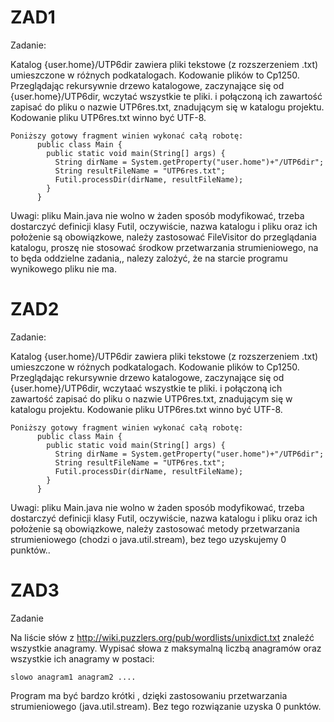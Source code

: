 # ZAD1

Zadanie:

Katalog {user.home}/UTP6dir  zawiera pliki tekstowe (z rozszerzeniem .txt) umieszczone w różnych podkatalogach. 
Kodowanie plików to Cp1250.
Przeglądając rekursywnie drzewo katalogowe, zaczynające się od {user.home}/UTP6dir,  wczytać wszystkie te pliki. i połączoną ich zawartość zapisać do pliku o nazwie UTP6res.txt, znadującym się w katalogu projektu. Kodowanie pliku
UTP6res.txt winno być UTF-8.


    Poniższy gotowy fragment winien wykonać całą robotę:
          public class Main {
            public static void main(String[] args) {
              String dirName = System.getProperty("user.home")+"/UTP6dir";
              String resultFileName = "UTP6res.txt";
              Futil.processDir(dirName, resultFileName);
            }
          }
          
          
Uwagi:
pliku Main.java nie wolno w żaden sposób modyfikować,
trzeba dostarczyć definicji klasy Futil,
oczywiście, nazwa katalogu i pliku oraz ich położenie są obowiązkowe,
należy zastosować FileVisitor do przeglądania katalogu,
proszę nie stosować środkow przetwarzania strumieniowego, na to będa oddzielne zadania,,
nalezy zalożyć, że na starcie programu  wynikowego pliku nie ma.


# ZAD2

Zadanie:

Katalog {user.home}/UTP6dir  zawiera pliki tekstowe (z rozszerzeniem .txt) umieszczone w różnych podkatalogach. 
Kodowanie plików to Cp1250.
Przeglądając rekursywnie drzewo katalogowe, zaczynające się od {user.home}/UTP6dir,  wczytaać wszystkie te pliki. i połączoną ich zawartość zapisać do pliku o nazwie UTP6res.txt, znadującym się w katalogu projektu. Kodowanie pliku
UTP6res.txt winno być UTF-8.


    Poniższy gotowy fragment winien wykonać całą robotę:
          public class Main {
            public static void main(String[] args) {
              String dirName = System.getProperty("user.home")+"/UTP6dir";
              String resultFileName = "UTP6res.txt";
              Futil.processDir(dirName, resultFileName);
            }
          }
          
          
Uwagi:
pliku Main.java nie wolno w żaden sposób modyfikować,
trzeba dostarczyć definicji klasy Futil,
oczywiście, nazwa katalogu i pliku oraz ich położenie są obowiązkowe,
należy zastosować metody przetwarzania strumieniowego (chodzi o java.util.stream), bez tego uzyskujemy 0 punktów..


# ZAD3

Zadanie

Na liście słów z http://wiki.puzzlers.org/pub/wordlists/unixdict.txt znaleźć wszystkie anagramy.
Wypisać słowa z maksymalną liczbą anagramów oraz wszystkie ich anagramy w postaci:

    slowo anagram1 anagram2 ....

Program ma być bardzo krótki , dzięki zastosowaniu przetwarzania strumieniowego (java.util.stream).
Bez tego rozwiązanie uzyska 0 punktów.

